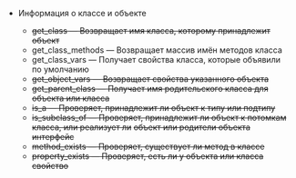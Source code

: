 -   Информация о классе и объекте

    -   ~~get_class — Возвращает имя класса, которому принадлежит объект~~
    -   get_class_methods — Возвращает массив имён методов класса
    -   get_class_vars — Получает свойства класса, которые объявили по умолчанию
    -   ~~get_object_vars — Возвращает свойства указанного объекта~~
    -   ~~get_parent_class — Получает имя родительского класса для объекта или класса~~
    -   ~~is_a — Проверяет, принадлежит ли объект к типу или подтипу~~
    -   ~~is_subclass_of — Проверяет, принадлежит ли объект к потомкам класса, или реализует ли~~
        ~~объект или родители объекта интерфейс~~
    -   ~~method_exists — Проверяет, существует ли метод в классе~~
    -   ~~property_exists — Проверяет, есть ли у объекта или класса свойство~~
